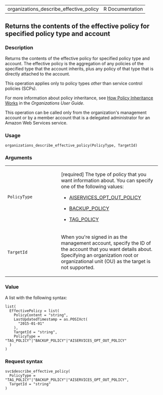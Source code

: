 <table style="width: 100%;">
<tbody>
<tr class="odd">
<td>organizations_describe_effective_policy</td>
<td style="text-align: right;">R Documentation</td>
</tr>
</tbody>
</table>

## Returns the contents of the effective policy for specified policy type and account

### Description

Returns the contents of the effective policy for specified policy type
and account. The effective policy is the aggregation of any policies of
the specified type that the account inherits, plus any policy of that
type that is directly attached to the account.

This operation applies only to policy types *other* than service control
policies (SCPs).

For more information about policy inheritance, see [How Policy
Inheritance
Works](https://docs.aws.amazon.com/organizations/latest/userguide/) in
the *Organizations User Guide*.

This operation can be called only from the organization's management
account or by a member account that is a delegated administrator for an
Amazon Web Services service.

### Usage

    organizations_describe_effective_policy(PolicyType, TargetId)

### Arguments

<table>
<colgroup>
<col style="width: 35%" />
<col style="width: 65%" />
</colgroup>
<tbody>
<tr class="odd">
<td><code
id="organizations_describe_effective_policy_:_PolicyType">PolicyType</code></td>
<td><p>[required] The type of policy that you want information about.
You can specify one of the following values:</p>
<ul>
<li><p><a
href="https://docs.aws.amazon.com/organizations/latest/userguide/orgs_manage_policies_ai-opt-out.html">AISERVICES_OPT_OUT_POLICY</a></p></li>
<li><p><a
href="https://docs.aws.amazon.com/organizations/latest/userguide/orgs_manage_policies_backup.html">BACKUP_POLICY</a></p></li>
<li><p><a
href="https://docs.aws.amazon.com/organizations/latest/userguide/orgs_manage_policies_tag-policies.html">TAG_POLICY</a></p></li>
</ul></td>
</tr>
<tr class="even">
<td><code
id="organizations_describe_effective_policy_:_TargetId">TargetId</code></td>
<td><p>When you're signed in as the management account, specify the ID
of the account that you want details about. Specifying an organization
root or organizational unit (OU) as the target is not
supported.</p></td>
</tr>
</tbody>
</table>

### Value

A list with the following syntax:

    list(
      EffectivePolicy = list(
        PolicyContent = "string",
        LastUpdatedTimestamp = as.POSIXct(
          "2015-01-01"
        ),
        TargetId = "string",
        PolicyType = "TAG_POLICY"|"BACKUP_POLICY"|"AISERVICES_OPT_OUT_POLICY"
      )
    )

### Request syntax

    svc$describe_effective_policy(
      PolicyType = "TAG_POLICY"|"BACKUP_POLICY"|"AISERVICES_OPT_OUT_POLICY",
      TargetId = "string"
    )
